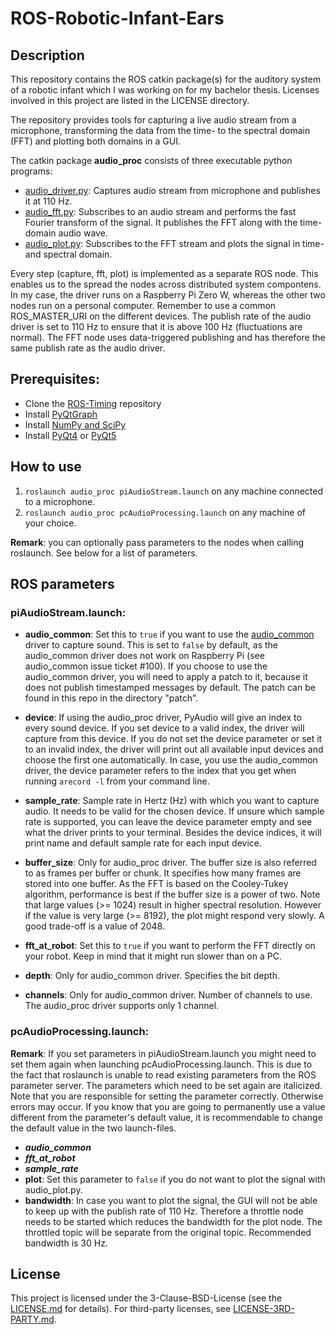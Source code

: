 # ROS-Robotic-Infant-Ears

## Description
This repository contains the ROS catkin package(s) for the auditory system of a robotic infant which I was working on for my bachelor thesis. Licenses involved in this project are listed in the LICENSE directory.

The repository provides tools for capturing a live audio stream from a microphone, transforming the data from the time- to the spectral domain (FFT) and plotting both domains in a GUI.

The catkin package **audio_proc** consists of three executable python programs:

- [audio_driver.py](audio_proc/src/audio_proc/audio_driver.py): Captures audio stream from microphone and publishes it at 110 Hz.
- [audio_fft.py](audio_proc/src/audio_proc/audio_fft.py): Subscribes to an audio stream and performs the fast Fourier transform of the signal. It publishes the FFT along with the time-domain audio wave.
- [audio_plot.py](audio_proc/src/audio_proc/audio_plot.py): Subscribes to the FFT stream and plots the signal in time- and spectral domain.

Every step (capture, fft, plot) is implemented as a separate ROS node. This enables us to the spread the nodes across distributed system compontens. In my case, the driver runs on a Raspberry Pi Zero W, whereas the other two nodes run on a personal computer. Remember to use a common ROS_MASTER_URI on the different devices. The publish rate of the audio driver is set to 110 Hz to ensure that it is above 100 Hz (fluctuations are normal). The FFT node uses data-triggered publishing and has therefore the same publish rate as the audio driver.

## Prerequisites:
- Clone the [ROS-Timing](https://github.com/pjckoch/ROS-Timing.git) repository
- Install [PyQtGraph](http://pyqtgraph.org/documentation/installation.html)
- Install [NumPy and SciPy](https://www.scipy.org/install.html)
- Install [PyQt4](http://pyqt.sourceforge.net/Docs/PyQt4/installation.html) or [PyQt5](http://pyqt.sourceforge.net/Docs/PyQt5/installation.html)

## How to use
1. `roslaunch audio_proc piAudioStream.launch` on any machine connected to a microphone.
2. `roslaunch audio_proc pcAudioProcessing.launch` on any machine of your choice.

**Remark**: you can optionally pass parameters to the nodes when calling roslaunch. See below for a list of parameters.

## ROS parameters

### piAudioStream.launch:
- **audio_common**: Set this to `true` if you want to use the [audio_common](https://github.com/ros-drivers/audio_common.git) driver to capture sound. This is set to `false` by default, as the audio_common driver does not work on Raspberry Pi (see audio_common issue ticket #100). If you choose to use the audio_common driver, you will need to apply a patch to it, because it does not publish timestamped messages by default. The patch can be found in this repo in the directory "patch".
- **device**: If using the audio_proc driver, PyAudio will give an index to every sound device. If you set device to a valid index, the driver will capture from this device. If you do not set the device parameter or set it to an invalid index, the driver will print out all available input devices and choose the first one automatically. In case, you use the audio_common driver, the device parameter refers to the index that you get when running `arecord -l` from your command line.
- **sample_rate**: Sample rate in Hertz (Hz) with which you want to capture audio. It needs to be valid for the chosen device. If unsure which sample rate is supported, you can leave the device parameter empty and see what the driver prints to your terminal. Besides the device indices, it will print name and default sample rate for each input device.
- **buffer_size**: Only for audio_proc driver. The buffer size is also referred to as frames per buffer or chunk. It specifies how many frames are stored into one buffer. As the FFT is based on the Cooley-Tukey algorithm, performance is best if the buffer size is a power of two. Note that large values (>= 1024) result in higher spectral resolution. However if the value is very large (>= 8192), the plot might respond very slowly. A good trade-off is a value of 2048.
- **fft_at_robot**: Set this to `true` if you want to perform the FFT directly on your robot. Keep in mind that it might run slower than on a PC.
- **depth**: Only for audio_common driver. Specifies the bit depth.

- **channels**: Only for audio_common driver. Number of channels to use. The audio_proc driver supports only 1 channel.

### pcAudioProcessing.launch:
**Remark**: If you set parameters in piAudioStream.launch you might need to set them again when launching pcAudioProcessing.launch. This is due to the fact that roslaunch is unable to read existing parameters from the ROS parameter server. The parameters which need to be set again are italicized. Note that you are responsible for setting the parameter correctly. Otherwise errors may occur. If you know that you are going to permanently use a value different from the parameter's default value, it is recommendable to change the default value in the two launch-files.

- ***audio_common***
- ***fft_at_robot***
- ***sample_rate***
- **plot**: Set this parameter to `false` if you do not want to plot the signal with audio_plot.py.
- **bandwidth**: In case you want to plot the signal, the GUI will not be able to keep up with the publish rate of 110 Hz. Therefore a throttle node needs to be started which reduces the bandwidth for the plot node. The throttled topic will be separate from the original topic. Recommended bandwidth is 30 Hz.

## License

This project is licensed under the 3-Clause-BSD-License (see the [LICENSE.md](LICENSE/LICENSE.md) for details). For third-party licenses, see [LICENSE-3RD-PARTY.md](LICENSE/LICENSE-3RD-PARTY.md).
